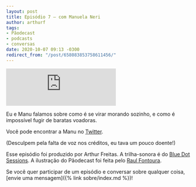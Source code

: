 ```yaml
---
layout: post
title: Episódio 7 – com Manuela Neri
author: arthurf
tags:
- Pãodecast
- podcasts
- conversas
date: 2020-10-07 09:13 -0300
redirect_from: "/post/658083853758611456/"
---
```


<iframe class="full-width" src="https://anchor.fm/paomortadela/embed/episodes/Manuela-Neri-ekmupj" height="102" frameborder="0" scrolling="no"></iframe>

Eu e Manu falamos sobre como é se virar morando sozinho, e como é impossível fugir de baratas voadoras.

Você pode encontrar a Manu no [Twitter](https://twitter.com/_manoelli).

(Desculpem pela falta de voz nos créditos, eu tava um pouco doente!)

Esse episódio foi produzido por Arthur Freitas. A trilha-sonora é do [Blue Dot Sessions](https://sessions.blue/). A ilustração do Pãodecast foi feita pelo [Raul Fontoura](https://raulranma.itch.io).

Se você quer participar de um episódio e conversar sobre qualquer coisa, [envie uma mensagem]({% link sobre/index.md %})!
